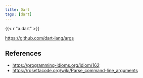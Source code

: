 ```yaml
---
title: Dart
tags: [dart]
---
```


{{< r "a.dart" >}}

<https://github.com/dart-lang/args>

## References

- <https://programming-idioms.org/idiom/162>
- <https://rosettacode.org/wiki/Parse_command-line_arguments>
